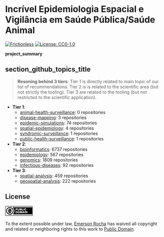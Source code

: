 # Incrível Epidemiologia Espacial e Vigilância em Saúde Pública/Saúde Animal
[![Frictionless](https://github.com/fititnt/awesome-spatial-epidemiology-and-public-health-surveillance/actions/workflows/frictionless.yml/badge.svg)](https://repository.frictionlessdata.io/pages/dashboard.html?user=fititnt&repo=awesome-spatial-epidemiology-and-public-health-surveillance&flow=frictionless)
[![License: CC0-1.0](https://img.shields.io/badge/License-CC0_1.0-lightgrey.svg)](http://creativecommons.org/publicdomain/zero/1.0/)

<!--
![Incrível Epidemiologia Espacial e Vigilância em Saúde Pública/Saúde Animal Banner](partials/awesome-spatial-epidemiology.jpg)
-->

**project_summary**


## section_github_topics_title
> **Resoning behind 3 tiers**: Tier 1 is directly related to main topic of our list of recommendations.
> Tier 2 is is related to the scientific area (but not strictly the tooling).
> Tier 3 are related to the tooling (but not restricted to the scientific application).

- **Tier 1**:
  - [animal-health-surveillance](https://github.com/topics/animal-health-surveillance): 0 repositories
  - [disease-mapping](https://github.com/topics/disease-mapping): 3 repositories
  - [epidemic-simulations](https://github.com/topics/epidemic-simulations): 74 repositories
  - [spatial-epidemiology](https://github.com/topics/spatial-epidemiology): 4 repositories
  - [syndromic-surveillance](https://github.com/topics/syndromic-surveillance): 1 repositories
  - [public-health-surveillance](https://github.com/topics/public-health-surveillance): 1 repositories
- **Tier 2**:
  - [bioinformatics](https://github.com/topics/bioinformatics): 6737 repositories
  - [epidemiology](https://github.com/topics/epidemiology): 567 repositories
  - [genomics](https://github.com/topics/genomics): 1809 repositories
  - [infectious-diseases](https://github.com/topics/infectious-diseases): 92 repositories
- **Tier 3**:
  - [spatial-analysis](https://github.com/topics/spatial-analysis): 459 repositories
  - [geospatial-analysis](https://github.com/topics/geospatial-analysis): 222 repositories

<!--


  {"name": "research-initiatives", "resources": [{"name": "biosafety-level-4-laboratories"}, {"name": "who-collaborating-centres"}, {"name": "woah-reference-laboratories"}]}
  research-initiatives
  
    biosafety-level-4-laboratories
  
    who-collaborating-centres
  
    woah-reference-laboratories
  

  {"name": "terminology-nomenclature-coding", "resources": [{"name": "who-icd-crosswalk"}, {"name": "woah-cmn-a"}, {"name": "{{ 'section_data_title' | t }}"}, {"name": "section_data_title"}]}
  terminology-nomenclature-coding
  
    who-icd-crosswalk
  
    woah-cmn-a
  
    section_data_title
  
    section_data_title
  


awesome-spatial-epidemiology-and-health-surveillance
{'path': 'data/biosafety-levels.tm.hxl.csv', 'name': 'biosafety-levels', 'profile': 'tabular-data-resource', 'scheme': 'file', 'format': 'csv', 'encoding': 'utf-8', 'schema': {'fields': [{'type': 'string', 'name': '#item+conceptum+codicem'}, {'type': 'string', 'name': '#item+rem+i_qcc+is_zxxx+ix_wikiq'}, {'type': 'string', 'name': '#item+rem+i_mul+is_zxxx'}]}}


-->


## License

[![Public Domain](partials/public-domain.png)](UNLICENSE)

To the extent possible under law, [Emerson Rocha](https://github.com/fititnt)
has waived all copyright and related or neighboring rights to this work to
[Public Domain](UNLICENSE).
